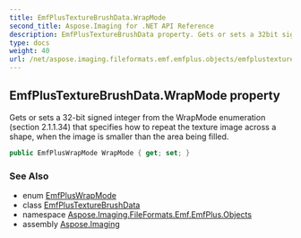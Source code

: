 ```yaml
---
title: EmfPlusTextureBrushData.WrapMode
second_title: Aspose.Imaging for .NET API Reference
description: EmfPlusTextureBrushData property. Gets or sets a 32bit signed integer from the WrapMode enumeration section 2.1.1.34 that specifies how to repeat the texture image across a shape when the image is smaller than the area being filled
type: docs
weight: 40
url: /net/aspose.imaging.fileformats.emf.emfplus.objects/emfplustexturebrushdata/wrapmode/
---
```

## EmfPlusTextureBrushData.WrapMode property

Gets or sets a 32-bit signed integer from the WrapMode enumeration (section 2.1.1.34) that specifies how to repeat the texture image across a shape, when the image is smaller than the area being filled.

```csharp
public EmfPlusWrapMode WrapMode { get; set; }
```

### See Also

* enum [EmfPlusWrapMode](../../../aspose.imaging.fileformats.emf.emfplus.consts/emfpluswrapmode/)
* class [EmfPlusTextureBrushData](../)
* namespace [Aspose.Imaging.FileFormats.Emf.EmfPlus.Objects](../../emfplustexturebrushdata/)
* assembly [Aspose.Imaging](../../../)


